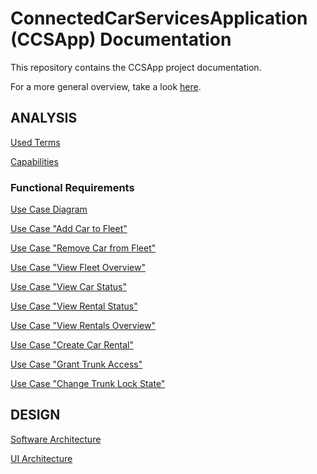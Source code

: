 # ConnectedCarServicesApplication (CCSApp) Documentation

This repository contains the CCSApp project documentation.

For a more general overview, take a look [here](https://github.com/ccsapp).

## ANALYSIS

[Used Terms](pages/used_terms.md)

[Capabilities](pages/capabilities.md)

### Functional Requirements

[Use Case Diagram](pages/use_case_diagram.md)

[Use Case "Add Car to Fleet"](pages/use_case_add_car_to_fleet.md)

[Use Case "Remove Car from Fleet"](pages/use_case_remove_car_from_fleet.md)

[Use Case "View Fleet Overview"](pages/use_case_view_fleet_overview.md)

[Use Case "View Car Status"](pages/use_case_view_car_status.md)

[Use Case "View Rental Status"](pages/use_case_view_rental_status.md)

[Use Case "View Rentals Overview"](pages/use_case_view_rentals_overview.md)

[Use Case "Create Car Rental"](pages/use_case_create_car_rental.md)

[Use Case "Grant Trunk Access"](pages/use_case_grant_trunk_access.md)

[Use Case "Change Trunk Lock State"](pages/use_case_change_trunk_lock_state.md)

## DESIGN

[Software Architecture](pages/software_architecture.md)

[UI Architecture](pages/ui_architecture.md)
